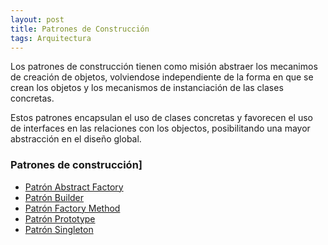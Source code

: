 ```yaml
---
layout: post
title: Patrones de Construcción
tags: Arquitectura
---
```


Los patrones de construcción tienen como misión abstraer los mecanimos de creación de objetos, volviendose independiente de la forma en que se crean los objetos y los mecanismos de instanciación de las clases concretas.

Estos patrones encapsulan el uso de clases concretas y favorecen el uso de interfaces en las relaciones con los objectos, posibilitando una mayor abstracción en el diseño global.

### Patrones de construcción]

- [Patrón Abstract Factory](Patron-abstract-factory "Patrón Abstract Factory")
- [Patrón Builder](Patron-builder "Patrón Builder")
- [Patrón Factory Method](Patron-factory-method "Patrón Factory Method")
- [Patrón Prototype](Patron-prototype "Patrón Prototype")
- [Patrón Singleton](Patron-singleton "Patrón Singleton")